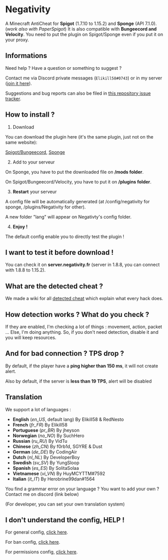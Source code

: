 # Negativity

A Minecraft AntiCheat for **Spigot** (1.7.10 to 1.15.2) and **Sponge** (API 7.1.0). (*work also with PaperSpigot*)
It is also compatible with **Bungeecord and Velocity**.
You need to put the plugin on Spigot/Sponge even if you put it on your proxy.

## Informations

Need help ? Have a question or something to suggest ?

Contact me via Discord private messages (`Elikill58#0743`) or in my server ([join it here](https://discord.gg/KHRVTX2)).

Suggestions and bug reports can also be filed in [this repository issue tracker](https://github.com/Elikill58/Negativity/issues).

## How to install ?

1) Download

You can download the plugin here (it's the same plugin, just not on the same website):

[Spigot/Bungeecord](https://www.spigotmc.org/resources/48399),
[Sponge](https://ore.spongepowered.org/Elikill58/Negativity)

2) Add to your serveur

On Sponge, you have to put the downloaded file on **/mods folder**.

On Spigot/Bungeecord/Velocity, you have to put it on **/plugins folder**.

3) **Restart** your serveur

A config file will be automatically generated (at /config/negativity for sponge, /plugins/Negativity for other).

A new folder "lang" will appear on Negativty's config folder.

4) **Enjoy !**

The default config enable you to directly test the plugin !

## I want to test it before download !

You can check it on **server.negativity.fr** (server in 1.8.8, you can connect with 1.8.8 to 1.15.2).

## What are the detected cheat ?

We made a wiki for all [detected cheat](https://github.com/Elikill58/Negativity/wiki/Cheat) which explain what every hack does.

## How detection works ? What do you check ?

If they are enabled, I'm checking a lot of things : movement, action, packet ...
Else, I'm doing anything. So, if you don't need detection, disable it and you will keep resources.

## And for bad connection ? TPS drop ?

By default, if the player have a **ping higher than 150 ms**, it will not create alert.

Also by default, if the server is **less than 19 TPS**, alert will be disabled

## Translation

We support a lot of languages :
- **English** (*en_US*, default lang) By Elikill58 & RedNesto
- **French** (*fr_FR*) By Elikill58
- **Portuguese** (*pr_BR*) By jheyson
- **Norwegian** (*no_NO*) By SuchHero
- **Russian** (*ru_RU*) By VidTu
- **Chinese** (*zh_CN*) By f0rb1d, SGYRE & Dust
- **German** (*de_DE*) By CodingAir
- **Dutch** (*nl_NL*) By DeveloperBoy
- **Swedish** (*sv_SV*) By YungSloop
- **Spanish** (*es_ES*) By SolitaSolaa
- **Vietnamese** (*vi_VN*) By HuyMCYTTM#7592
- **Italian** (*it_IT*) By Herobrine99dan#1564

You find a grammar error on your language ? You want to add your own ? Contact me on discord (link below)

(For developer, you can set your own translation system)

## I don't understand the config, HELP !

For general config, [click here](https://github.com/Elikill58/Negativity/wiki/Configurations).

For ban config, [click here](https://github.com/Elikill58/Negativity/wiki/Bans).

For permissions config, [click here](https://github.com/Elikill58/Negativity/wiki/Permissions).
